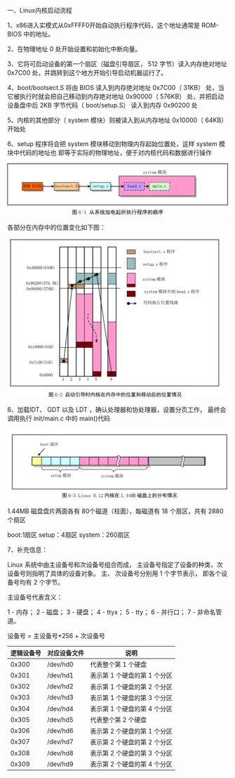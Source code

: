 一、Linux内核启动流程

1、x86进入实模式从0xFFFF0开始自动执行程序代码，这个地址通常是 ROM-BIOS 中的地址。 

2、在物理地址 0 处开始设置和初始化中断向量。

3、它将可启动设备的第一个扇区（磁盘引导扇区， 512 字节）读入内存绝对地址 0x7C00 处，并跳转到这个地方开始引导启动机器运行了。 

4、boot/bootsect.S  将由 BIOS 读入到内存绝对地址 0x7C00（ 31KB） 处，当它被执行时就会把自己移动到内存绝对地址 0x90000（ 576KB） 处，并把启动设备盘中后 2KB 字节代码（ boot/setup.S） 读入到内存 0x90200 处  

5、内核的其他部分（ system 模块）则被读入到从内存地址 0x10000（ 64KB）开始处  

6、setup 程序将会把 system 模块移动到物理内存起始位置处，这样 system 模块中代码的地址也
即等于实际的物理地址，便于对内核代码和数据进行操作  

![6-1系统加电启执行程序顺序.png](./picture/6-1系统加电启执行程序顺序.png)

各部分在内存中的位置变化如下图：

![6-2启动引导时内核在内存中的位置和移动后的位置](.\picture\6-2启动引导时内核在内存中的位置和移动后的位置.png)

6、加载IDT、 GDT 以及 LDT ，确认处理器和协处理器，设置分页工作， 最终会调用执行 init/main.c 中的 main()代码  

![6-3Linux0.12内核磁盘分布图.png](./picture/6-3Linux0.12内核磁盘分布图.png)

1.44MB 磁盘盘片两面各有 80个磁道（柱面），每磁道有 18 个扇区，共有 2880 个扇区  

boot:1扇区
setup：4扇区
system：260扇区

7、补充信息：

Linux 系统中由主设备号和次设备号组合而成， 主设备号指定了设备的种类，次设备号则指明了具体的设备对象。 主、 次设备号分别用 1 个字节表示， 即各个设备号均有 2 个字节。  

主设备号代表含义：

1 - 内存；
2 - 磁盘；
3 - 硬盘；
4 - ttyx； 
5 - tty；
6 - 并行口；
7 - 非命名管道。  

设备号 = 主设备号*256 + 次设备号  

| 逻辑设备号 | 对应设备文件 | 说明                         |
| ---------- | ------------ | ---------------------------- |
| 0x300      | /dev/hd0     | 代表整个第 1 个硬盘          |
| 0x301      | /dev/hd1     | 表示第 1 个硬盘的第 1 个分区 |
| 0x302      | /dev/hd2     | 表示第 1 个硬盘的第 2 个分区 |
| 0x303      | /dev/hd3     | 表示第 1 个硬盘的第 3 个分区 |
| 0x304      | /dev/hd4     | 表示第 1 个硬盘的第 4 个分区 |
| 0x305      | /dev/hd5     | 代表整个第 2 个硬盘          |
| 0x306      | /dev/hd6     | 表示第 2 个硬盘的第 1 个分区 |
| 0x307      | /dev/hd7     | 表示第 2 个硬盘的第 2 个分区 |
| 0x308      | /dev/hd8     | 表示第 2 个硬盘的第 3 个分区 |
| 0x309      | /dev/hd9     | 表示第 2 个硬盘的第 4 个分区 |